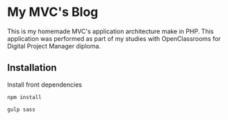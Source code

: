 My MVC's Blog
=============

This is my homemade MVC's application architecture make in PHP. 
This application was performed as part of my studies with OpenClassrooms for Digital Project Manager diploma.

Installation
------------

Install front dependencies


`npm install`


`gulp sass`
